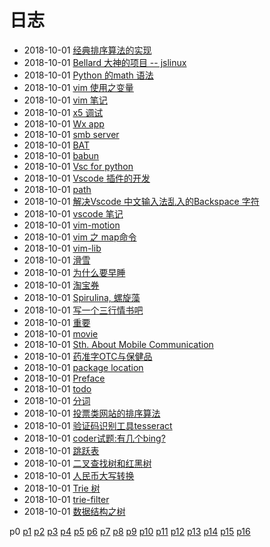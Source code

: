 # 日志
- 2018-10-01 [经典排序算法的实现](/b/algorithm/algo-sort) 
- 2018-10-01 [Bellard 大神的项目 -- jslinux](/b/news/geek-proj) 
- 2018-10-01 [Python 的math 语法](/b/py/py-math) 
- 2018-10-01 [vim 使用之变量](/b/vim/vim-var) 
- 2018-10-01 [vim 笔记](/b/vim/vim-notes) 
- 2018-10-01 [x5 调试](/b/wx/wx-debug) 
- 2018-10-01 [Wx app](/b/wx/wx-app) 
- 2018-10-01 [smb server](/b/win/win-server) 
- 2018-10-01 [BAT](/b/win/win-bat) 
- 2018-10-01 [babun](/b/win/win-babun) 
- 2018-10-01 [Vsc for python](/b/vsc/vsc-python) 
- 2018-10-01 [Vscode 插件的开发](/b/vsc/vsc-pkg) 
- 2018-10-01 [path](/b/vsc/vsc-path) 
- 2018-10-01 [解决Vscode 中文输入法乱入的Backspace 字符](/b/vsc/vsc-ime) 
- 2018-10-01 [vscode 笔记](/b/vsc/vsc-) 
- 2018-10-01 [vim-motion](/b/vim/vim-motion) 
- 2018-10-01 [vim 之 map命令](/b/vim/vim-map) 
- 2018-10-01 [vim-lib](/b/vim/vim-lib) 
- 2018-10-01 [滑雪](/b/life/ski) 
- 2018-10-01 [为什么要早睡](/b/life/life-sleep) 
- 2018-10-01 [淘宝券](/b/life/life-shopping) 
- 2018-10-01 [Spirulina, 螺旋藻](/b/life/life-rumour) 
- 2018-10-01 [写一个三行情书吧](/b/life/life-poet) 
- 2018-10-01 [重要](/b/life/life-pension) 
- 2018-10-01 [movie](/b/life/life-movie) 
- 2018-10-01 [Sth. About Mobile Communication](/b/life/life-mobile) 
- 2018-10-01 [药准字OTC与保健品](/b/life/life-medicine) 
- 2018-10-01 [package location](/b/atom/atom-pkg) 
- 2018-10-01 [Preface](/b/atom/atom-install) 
- 2018-10-01 [todo](/b/atom/atom-dev) 
- 2018-10-01 [分词](/b/algorithm/word) 
- 2018-10-01 [投票类网站的排序算法](/b/algorithm/sort-vote) 
- 2018-10-01 [验证码识别工具tesseract](/b/algorithm/ocr-recognition) 
- 2018-10-01 [coder试题:有几个bing?](/b/algorithm/game-countword) 
- 2018-10-01 [跳跃表](/b/algorithm/ds-skiplist) 
- 2018-10-01 [二叉查找树和红黑树](/b/algorithm/ds-binary-search-tree) 
- 2018-10-01 [人民币大写转换](/b/algorithm/code-rmb) 
- 2018-10-01 [Trie 树](/b/algorithm/algorithm-trie) 
- 2018-10-01 [trie-filter](/b/algorithm/algorithm-trie-filter) 
- 2018-10-01 [数据结构之树](/b/algorithm/algorithm-tree) 

 p0 [p1](/b/p/p1) [p2](/b/p/p2) [p3](/b/p/p3) [p4](/b/p/p4) [p5](/b/p/p5) [p6](/b/p/p6) [p7](/b/p/p7) [p8](/b/p/p8) [p9](/b/p/p9) [p10](/b/p/p10) [p11](/b/p/p11) [p12](/b/p/p12) [p13](/b/p/p13) [p14](/b/p/p14) [p15](/b/p/p15) [p16](/b/p/p16)